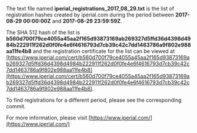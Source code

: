 The text file named **iperial_registrations_2017_08_29.txt** is the list of registration hashes created by iperial.com during the period between **2017-08-29 00:00:00Z** and **2017-08-29 23:59:59Z**.

The SHA 512 hash of the list is **b560d700f79ce4055a45aa2f165d93873169ab269327d5ffd36d4398d4984b222911f262d0f0fe4e6f4616793d7cb39c42c7dd1463786a9f802e988aa11fe4b8** and the registration certificate for the list can be viewed at [https://www.iperial.com/cert/b560d700f79ce4055a45aa2f165d93873169ab269327d5ffd36d4398d4984b222911f262d0f0fe4e6f4616793d7cb39c42c7dd1463786a9f802e988aa11fe4b8](https://www.iperial.com/cert/b560d700f79ce4055a45aa2f165d93873169ab269327d5ffd36d4398d4984b222911f262d0f0fe4e6f4616793d7cb39c42c7dd1463786a9f802e988aa11fe4b8).

To find registrations for a different period, please see the corresponding commit.

For more information, please visit [https://www.iperial.com/](https://www.iperial.com/)
